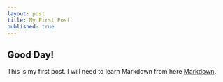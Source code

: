 ```yaml
---
layout: post
title: My First Post
published: true
---
```

## Good Day!

This is my first post. I will need to learn Markdown from here [Markdown](http://daringfireball.net/projects/markdown/).
